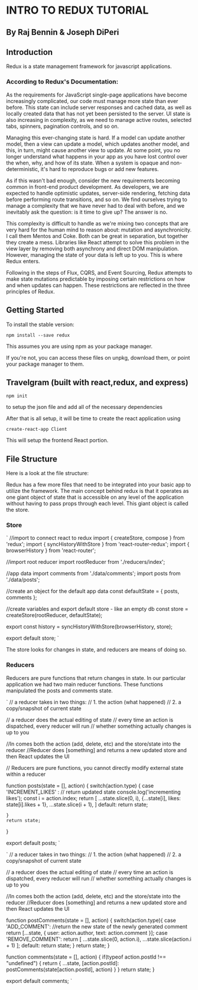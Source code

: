 
# INTRO TO REDUX TUTORIAL

## By Raj Bennin & Joseph DiPeri

## Introduction

Redux is a state management framework for javascript applications.

### According to Redux's Documentation: 

As the requirements for JavaScript single-page applications have become increasingly complicated, our code must manage more state than ever before. This state can include server responses and cached data, as well as locally created data that has not yet been persisted to the server. UI state is also increasing in complexity, as we need to manage active routes, selected tabs, spinners, pagination controls, and so on.

Managing this ever-changing state is hard. If a model can update another model, then a view can update a model, which updates another model, and this, in turn, might cause another view to update. At some point, you no longer understand what happens in your app as you have lost control over the when, why, and how of its state. When a system is opaque and non-deterministic, it's hard to reproduce bugs or add new features.

As if this wasn't bad enough, consider the new requirements becoming common in front-end product development. As developers, we are expected to handle optimistic updates, server-side rendering, fetching data before performing route transitions, and so on. We find ourselves trying to manage a complexity that we have never had to deal with before, and we inevitably ask the question: is it time to give up? The answer is no.

This complexity is difficult to handle as we're mixing two concepts that are very hard for the human mind to reason about: mutation and asynchronicity. I call them Mentos and Coke. Both can be great in separation, but together they create a mess. Libraries like React attempt to solve this problem in the view layer by removing both asynchrony and direct DOM manipulation. However, managing the state of your data is left up to you. This is where Redux enters.

Following in the steps of Flux, CQRS, and Event Sourcing, Redux attempts to make state mutations predictable by imposing certain restrictions on how and when updates can happen. These restrictions are reflected in the three principles of Redux.

## Getting Started

To install the stable version:

` npm install --save redux `

This assumes you are using npm as your package manager.

If you're not, you can access these files on unpkg, download them, or point your package manager to them.

## Travelgram (built with react,redux, and express)

`npm init `

to setup  the json file and add all of the necessary dependencies

After that is all setup, it will be time to create the react application using

`create-react-app Client `

This will setup the frontend React portion.

## File Structure

Here is a look at the file structure:

Redux has a few more files that need to be integrated into your basic app to utilize the framework. The main concept behind redux is that it operates as one giant object of state that is accessible on any level of the application without having to pass props through each level. This giant object is called the store.

### Store

` //import to connect react to redux
import { createStore, compose } from 'redux';
import { syncHistoryWithStore } from 'react-router-redux';
import { browserHistory } from 'react-router';

//import root reducer
import rootReducer from './reducers/index';

//app data
import comments from './data/comments';
import posts from './data/posts';

//create an object for the default app data
const defaultState = {
    posts,
    comments
};

//create variables and export default store - like an empty db 
const store = createStore(rootReducer, defaultState);

export const history = syncHistoryWithStore(browserHistory, store);

export default store; `

The store looks for changes in state, and reducers are means of doing so.

### Reducers

 Reducers are pure functions that return changes in state. In our particular application we had two main reducer functions. These functions manipulated the posts and comments state.

 ` // a reducer takes in two things:
// 1. the action (what happened)
// 2. a copy/snapshot of current state

// a reducer does the actual editing of state
// every time an action is dispatched, every reducer will run
// whether something actually changes is up to you

//In comes both the action (add, delete, etc) and the store/state into the reducer
//Reducer does [something] and returns a new updated store and then React updates the UI

// Reducers are pure functions, you cannot directly modify external state within a reducer 

function posts(state = [], action) {
    switch(action.type) {
        case 'INCREMENT_LIKES' :
        // return updated state
            console.log('incrementing likes');
            const i = action.index;
            return [
                ...state.slice(0, i),
                {...state[i], likes: state[i].likes + 1},
                ...state.slice(i + 1),
            ]
        default:
            return state;

    }
    return state;
}

export default posts; `

` // a reducer takes in two things:
// 1. the action (what happened)
// 2. a copy/snapshot of current state

// a reducer does the actual editing of state
// every time an action is dispatched, every reducer will run
// whether something actually changes is up to you

//In comes both the action (add, delete, etc) and the store/state into the reducer
//Reducer does [something] and returns a new updated store and then React updates the UI

function postComments(state = [], action) {
    switch(action.type){
        case 'ADD_COMMENT':
        //return the new state of the newly generated comment
            return [...state, {
                user: action.author,
                text: action.comment
            }];
        case 'REMOVE_COMMENT':
            return [
                ...state.slice(0, action.i),
                ...state.slice(action.i + 1)
            ];
        default: 
            return state;
    }
    return state;
}

function comments(state = [], action) {
    if(typeof action.postId !== "undefined") {
        return {
            ...state,
            [action.postId]: postComments(state[action.postId], action)
        }
    }
    return state;
}

export default comments; `



